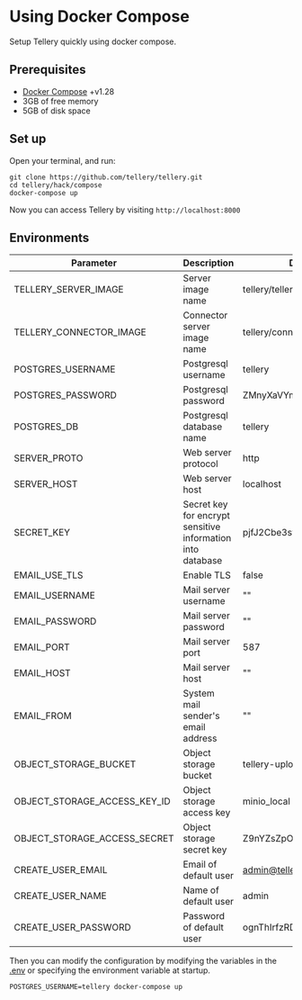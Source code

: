 # Using Docker Compose

Setup Tellery quickly using docker compose.

## Prerequisites

- [Docker Compose](https://docs.docker.com/compose/install/) +v1.28
- 3GB of free memory
- 5GB of disk space

## Set up

Open your terminal, and run:

```shell
git clone https://github.com/tellery/tellery.git
cd tellery/hack/compose
docker-compose up
```

Now you can access Tellery by visiting `http://localhost:8000`

## Environments

| Parameter                    | Description                                                | Default                  |
| ---------------------------- | ---------------------------------------------------------- | ------------------------ |
| TELLERY_SERVER_IMAGE         | Server image name                                          | tellery/tellery:latest   |
| TELLERY_CONNECTOR_IMAGE      | Connector server image name                                | tellery/connector:latest |
| POSTGRES_USERNAME            | Postgresql username                                        | tellery                  |
| POSTGRES_PASSWORD            | Postgresql password                                        | ZMnyXaVYm8ItOv+vhoh07Q   |
| POSTGRES_DB                  | Postgresql database name                                   | tellery                  |
| SERVER_PROTO                 | Web server protocol                                        | http                     |
| SERVER_HOST                  | Web server host                                            | localhost                |
| SECRET_KEY                   | Secret key for encrypt sensitive information into database | pjfJ2Cbe3sv0Gtz32Krr4A   |
| EMAIL_USE_TLS                | Enable TLS                                                 | false                    |
| EMAIL_USERNAME               | Mail server username                                       | ""                       |
| EMAIL_PASSWORD               | Mail server password                                       | ""                       |
| EMAIL_PORT                   | Mail server port                                           | 587                      |
| EMAIL_HOST                   | Mail server host                                           | ""                       |
| EMAIL_FROM                   | System mail sender's email address                         | ""                       |
| OBJECT_STORAGE_BUCKET        | Object storage bucket                                      | tellery-uploads          |
| OBJECT_STORAGE_ACCESS_KEY_ID | Object storage access key                                  | minio_local              |
| OBJECT_STORAGE_ACCESS_SECRET | Object storage secret key                                  | Z9nYZsZpO5d7PZ1k0223aA   |
| CREATE_USER_EMAIL            | Email of default user                                      | admin@tellery.local      |
| CREATE_USER_NAME             | Name of default user                                       | admin                    |
| CREATE_USER_PASSWORD         | Password of default user                                   | ognThIrfzRDhSQcg8lQrdg   |

Then you can modify the configuration by modifying the variables in the [.env](https://github.com/tellery/tellery/blob/master/hack/compose/.env) or specifying the environment variable at startup.

```shell
POSTGRES_USERNAME=tellery docker-compose up
```
